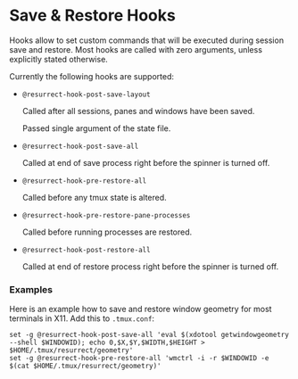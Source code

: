 # Save & Restore Hooks

Hooks allow to set custom commands that will be executed during session save
and restore. Most hooks are called with zero arguments, unless explicitly
stated otherwise.

Currently the following hooks are supported:

- `@resurrect-hook-post-save-layout`

  Called after all sessions, panes and windows have been saved.

  Passed single argument of the state file.

- `@resurrect-hook-post-save-all`

  Called at end of save process right before the spinner is turned off.

- `@resurrect-hook-pre-restore-all`

  Called before any tmux state is altered.

- `@resurrect-hook-pre-restore-pane-processes`

  Called before running processes are restored.

- `@resurrect-hook-post-restore-all`

  Called at end of restore process right before the spinner is turned off.


### Examples

Here is an example how to save and restore window geometry for most terminals in X11.
Add this to `.tmux.conf`:

    set -g @resurrect-hook-post-save-all 'eval $(xdotool getwindowgeometry --shell $WINDOWID); echo 0,$X,$Y,$WIDTH,$HEIGHT > $HOME/.tmux/resurrect/geometry'
    set -g @resurrect-hook-pre-restore-all 'wmctrl -i -r $WINDOWID -e $(cat $HOME/.tmux/resurrect/geometry)'
